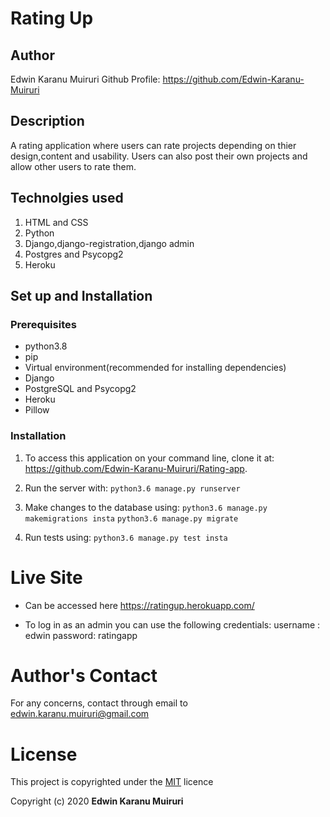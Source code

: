 # Rating Up

## Author
Edwin Karanu Muiruri
Github Profile: https://github.com/Edwin-Karanu-Muiruri

## Description
A rating application where users can rate projects depending on thier design,content and usability. Users can also post their own projects and allow other users to rate them.

## Technolgies used
1. HTML and CSS
2. Python
3. Django,django-registration,django admin
4. Postgres and Psycopg2
5. Heroku

## Set up and Installation
### Prerequisites
* python3.8
* pip
* Virtual environment(recommended for installing dependencies)
* Django 
* PostgreSQL and Psycopg2
* Heroku
* Pillow

### Installation
1. To access this application on your command line, clone it at:
https://github.com/Edwin-Karanu-Muiruri/Rating-app. 

2. Run the server with:
`python3.6 manage.py runserver`
3. Make changes to the database using:
`python3.6 manage.py makemigrations insta`
`python3.6 manage.py migrate`
4. Run tests using:
`python3.6 manage.py test insta`

# Live Site
* Can be accessed here https://ratingup.herokuapp.com/

* To log in as an admin you can use the following credentials:
    username : edwin
    password: ratingapp


# Author's Contact
For any concerns, contact through email to edwin.karanu.muiruri@gmail.com

# License
This project is copyrighted under the [MIT](LICENSE) licence

Copyright (c) 2020 **Edwin Karanu Muiruri**